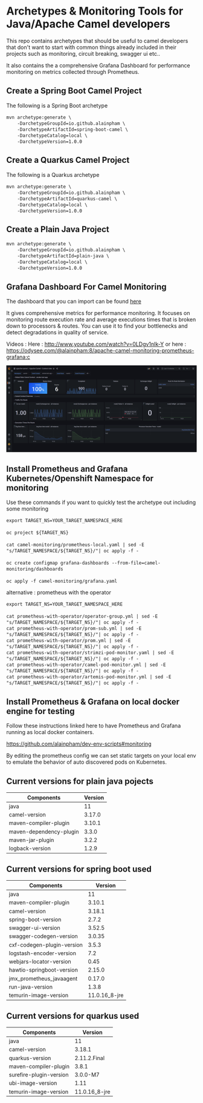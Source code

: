 # Archetypes & Monitoring Tools for Java/Apache Camel developers

This repo contains archetypes that should be useful to camel developers that don't want to start with common things already included in their projects such as monitoring, circuit breaking, swagger ui etc..

It also contains the a comprehensive Grafana Dashboard for performance monitoring on metrics collected through Prometheus.

## Create a Spring Boot Camel Project

The following is a Spring Boot archetype

```
mvn archetype:generate \
    -DarchetypeGroupId=io.github.alainpham \
    -DarchetypeArtifactId=spring-boot-camel \
    -DarchetypeCatalog=local \
    -DarchetypeVersion=1.0.0
```

## Create a Quarkus Camel Project

The following is a Quarkus archetype

```
mvn archetype:generate \
    -DarchetypeGroupId=io.github.alainpham \
    -DarchetypeArtifactId=quarkus-camel \
    -DarchetypeCatalog=local \
    -DarchetypeVersion=1.0.0
```

## Create a Plain Java Project

```
mvn archetype:generate \
    -DarchetypeGroupId=io.github.alainpham \
    -DarchetypeArtifactId=plain-java \
    -DarchetypeCatalog=local \
    -DarchetypeVersion=1.0.0
```

## Grafana Dashboard For Camel Monitoring

The dashboard that you can import can be found [here](camel-monitoring/dashboards-for-import/Camel%20Dashboard%20-%20Context%20View.json)


It gives comprehensive metrics for performance monitoring. It focuses on monitoring route execution rate and average executions times that is broken down to processors & routes. You can use it to find your bottlenecks and detect degradations in quality of service.

Videos : 
Here : http://www.youtube.com/watch?v=0LDgv1nIk-Y
or here : https://odysee.com/@alainpham:8/apache-camel-monitoring-prometheus-grafana:c 

[![Grafana](assets/grafana-dash-sample.png)](http://www.youtube.com/watch?v=0LDgv1nIk-Y)

## Install Prometheus and Grafana Kubernetes/Openshift Namespace for monitoring

Use these commands if you want to quickly test the archetype out including some monitoring

```
export TARGET_NS=YOUR_TARGET_NAMESPACE_HERE

oc project ${TARGET_NS}

cat camel-monitoring/prometheus-local.yaml | sed -E "s/TARGET_NAMESPACE/${TARGET_NS}/"| oc apply -f -

oc create configmap grafana-dashboards --from-file=camel-monitoring/dashboards

oc apply -f camel-monitoring/grafana.yaml
```

alternative : prometheus with the operator

```
export TARGET_NS=YOUR_TARGET_NAMESPACE_HERE

cat prometheus-with-operator/operator-group.yml | sed -E "s/TARGET_NAMESPACE/${TARGET_NS}/"| oc apply -f -
cat prometheus-with-operator/prom-sub.yml | sed -E "s/TARGET_NAMESPACE/${TARGET_NS}/"| oc apply -f -
cat prometheus-with-operator/prom.yml | sed -E "s/TARGET_NAMESPACE/${TARGET_NS}/"| oc apply -f -
cat prometheus-with-operator/strimzi-pod-monitor.yaml | sed -E "s/TARGET_NAMESPACE/${TARGET_NS}/"| oc apply -f -
cat prometheus-with-operator/camel-pod-monitor.yml | sed -E "s/TARGET_NAMESPACE/${TARGET_NS}/"| oc apply -f -
cat prometheus-with-operator/artemis-pod-monitor.yml | sed -E "s/TARGET_NAMESPACE/${TARGET_NS}/"| oc apply -f -

```

## Install Prometheus & Grafana on local docker engine for testing

Follow these instructions linked here to have Prometheus and Grafana running as local docker containers. 

https://github.com/alainpham/dev-env-scripts#monitoring

By editing the prometheus config we can set static targets on your local env to emulate the behavior of auto discovered pods on Kubernetes.

## Current versions for plain java pojects

| Components                 | Version        |
|----------------------------|----------------|
| java                       | 11             |
| camel-version              | 3.17.0         |
| maven-compiler-plugin      | 3.10.1         |
| maven-dependency-plugin    | 3.3.0          |
| maven-jar-plugin           | 3.2.2          |
| logback-version            | 1.2.9          |


## Current versions for spring boot used

| Components                 | Version        |
|----------------------------|----------------|
| java                       | 11             |
| maven-compiler-plugin      | 3.10.1         |
| camel-version              | 3.18.1         |
| spring-boot-version        | 2.7.2          |
| swagger-ui-version         | 3.52.5         |
| swagger-codegen-version    | 3.0.35	      |
| cxf-codegen-plugin-version | 3.5.3          |
| logstash-encoder-version   | 7.2            |
| webjars-locator-version    | 0.45           |
| hawtio-springboot-version  | 2.15.0         |
| jmx_prometheus_javaagent   | 0.17.0         | 
| run-java-version           | 1.3.8          |
| temurin-image-version      | 11.0.16_8-jre  |


## Current versions for quarkus used

| Components                 | Version        |
|----------------------------|----------------|
| java                       | 11             |
| camel-version              | 3.18.1         |
| quarkus-version            | 2.11.2.Final   |
| maven-compiler-plugin      | 3.8.1          |
| surefire-plugin-version    | 3.0.0-M7       |
| ubi-image-version          | 1.11           |
| temurin-image-version      | 11.0.16_8-jre  |

